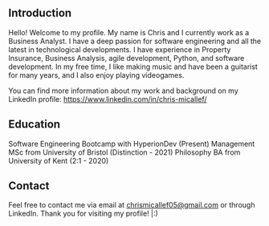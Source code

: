 ## Introduction

Hello! Welcome to my profile. My name is Chris and I currently work as a Business Analyst. I have a deep passion for software engineering and all the latest in technological developments. I have experience in Property Insurance, Business Analysis, agile development, Python, and software development. In my free time, I like making music and have been a guitarist for many years, and I also enjoy playing videogames.

You can find more information about my work and background on my LinkedIn profile:
https://www.linkedin.com/in/chris-micallef/

## Education
Software Engineering Bootcamp with HyperionDev (Present)
Management MSc from University of Bristol (Distinction - 2021)
Philosophy BA from University of Kent (2:1 - 2020)

## Contact
Feel free to contact me via email at chrismicallef05@gmail.com or through LinkedIn. Thank you for visiting my profile! |:)
